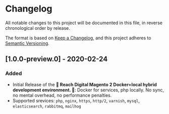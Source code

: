 # Changelog

All notable changes to this project will be documented in this file, in reverse
chronological order by release.

The format is based on [Keep a Changelog](https://keepachangelog.com/en/1.0.0/),
and this project adheres to
[Semantic Versioning](https://semver.org/spec/v2.0.0.html).

## [1.0.0-preview.0] - 2020-02-24

### Added

- Initial Release of the **🐳 Reach Digital Magento 2 Docker+local hybrid
  development environment. 🐳**: Docker for services, php locally. No sync, no
  mental overhead, no performance penalties.
- Supported srevices: `php`, `nginx`, `https`, `http/2`, `varnish`, `mysql`,
  `elasticsearch`, `rabbitmq`, `mailhog`

